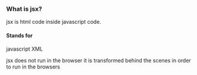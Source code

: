 ### What is jsx?
jsx is html code inside javascript code.
#### Stands for
javascript XML
 
 jsx does not run in the browser it is transformed behind the scenes in order to run in the browsers
